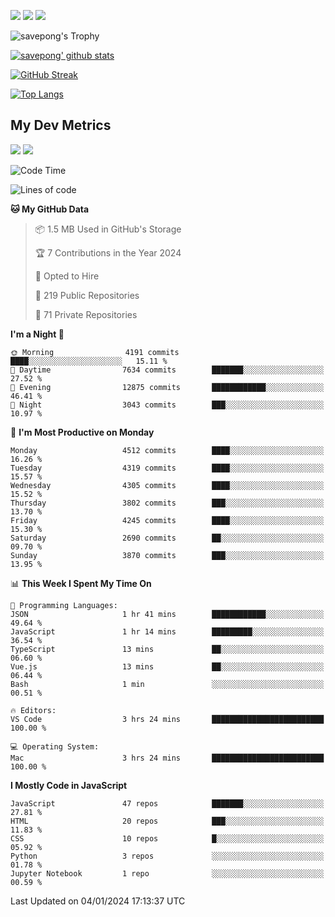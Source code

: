 [<img src="https://img.shields.io/badge/pongsiri.pisutakarathada.com-%230077B5.svg?&style=for-the-badge&color=orange" />](https://pongsiri.pisutakarathada.com)
[<img src="https://img.shields.io/badge/apps.saveworld.co-%230077B5.svg?&style=for-the-badge&color=2aa889" />](https://apps.saveworld.co)
[<img src="https://img.shields.io/badge/linkedin-%230077B5.svg?&style=for-the-badge&logo=linkedin&logoColor=white" />](https://www.linkedin.com/in/savepong)

![savepong's Trophy](https://github-profile-trophy.vercel.app/?username=savepong&theme=flat&rank=SECRET,SSS,SS,S,AAA,AA,A&margin-w=15&no-bg=true&no-frame=true)

[![savepong' github stats](https://github-readme-stats.vercel.app/api?username=savepong&show_icons=true&count_private=true&theme=gotham&hide_border=true&bg_color=00000000&text_color=768390FF)](https://pongsiri.pisutakarathada.com/posts/stats)

[![GitHub Streak](https://github-readme-streak-stats.herokuapp.com?user=savepong&theme=gotham&hide_border=true&background=00000000&dates=768390FF)](https://pongsiri.pisutakarathada.com/posts/stats)

[![Top Langs](https://github-readme-stats.vercel.app/api/top-langs/?username=savepong&layout=compact&langs_count=10&theme=gotham&hide_border=true&bg_color=00000000&text_color=768390FF)](https://pongsiri.pisutakarathada.com/posts/stats)

<!-- [![savepong's wakatime stats](https://github-readme-stats.vercel.app/api/wakatime?username=@savepong&layout=default&theme=gotham&hide_border=true&bg_color=00000000&text_color=768390FF)](https://pongsiri.pisutakarathada.com/posts/stats) -->

## My Dev Metrics

[![](https://komarev.com/ghpvc/?username=savepong&color=blue&label=Profile%20Views)](https://github.com/savepong)
[![](https://img.shields.io/github/followers/savepong?label=GitHub%20Followers)](https://github.com/savepong)

<!--START_SECTION:waka-->
![Code Time](http://img.shields.io/badge/Code%20Time-1%2C407%20hrs%2015%20mins-blue)

![Lines of code](https://img.shields.io/badge/From%20Hello%20World%20I%27ve%20Written-56.2%20million%20lines%20of%20code-blue)

**🐱 My GitHub Data** 

> 📦 1.5 MB Used in GitHub's Storage 
 > 
> 🏆 7 Contributions in the Year 2024
 > 
> 💼 Opted to Hire
 > 
> 📜 219 Public Repositories 
 > 
> 🔑 71 Private Repositories 
 > 
**I'm a Night 🦉** 

```text
🌞 Morning                4191 commits        ████░░░░░░░░░░░░░░░░░░░░░   15.11 % 
🌆 Daytime                7634 commits        ███████░░░░░░░░░░░░░░░░░░   27.52 % 
🌃 Evening                12875 commits       ████████████░░░░░░░░░░░░░   46.41 % 
🌙 Night                  3043 commits        ███░░░░░░░░░░░░░░░░░░░░░░   10.97 % 
```
📅 **I'm Most Productive on Monday** 

```text
Monday                   4512 commits        ████░░░░░░░░░░░░░░░░░░░░░   16.26 % 
Tuesday                  4319 commits        ████░░░░░░░░░░░░░░░░░░░░░   15.57 % 
Wednesday                4305 commits        ████░░░░░░░░░░░░░░░░░░░░░   15.52 % 
Thursday                 3802 commits        ███░░░░░░░░░░░░░░░░░░░░░░   13.70 % 
Friday                   4245 commits        ████░░░░░░░░░░░░░░░░░░░░░   15.30 % 
Saturday                 2690 commits        ██░░░░░░░░░░░░░░░░░░░░░░░   09.70 % 
Sunday                   3870 commits        ███░░░░░░░░░░░░░░░░░░░░░░   13.95 % 
```


📊 **This Week I Spent My Time On** 

```text
💬 Programming Languages: 
JSON                     1 hr 41 mins        ████████████░░░░░░░░░░░░░   49.64 % 
JavaScript               1 hr 14 mins        █████████░░░░░░░░░░░░░░░░   36.54 % 
TypeScript               13 mins             ██░░░░░░░░░░░░░░░░░░░░░░░   06.60 % 
Vue.js                   13 mins             ██░░░░░░░░░░░░░░░░░░░░░░░   06.44 % 
Bash                     1 min               ░░░░░░░░░░░░░░░░░░░░░░░░░   00.51 % 

🔥 Editors: 
VS Code                  3 hrs 24 mins       █████████████████████████   100.00 % 

💻 Operating System: 
Mac                      3 hrs 24 mins       █████████████████████████   100.00 % 
```

**I Mostly Code in JavaScript** 

```text
JavaScript               47 repos            ███████░░░░░░░░░░░░░░░░░░   27.81 % 
HTML                     20 repos            ███░░░░░░░░░░░░░░░░░░░░░░   11.83 % 
CSS                      10 repos            █░░░░░░░░░░░░░░░░░░░░░░░░   05.92 % 
Python                   3 repos             ░░░░░░░░░░░░░░░░░░░░░░░░░   01.78 % 
Jupyter Notebook         1 repo              ░░░░░░░░░░░░░░░░░░░░░░░░░   00.59 % 
```




 Last Updated on 04/01/2024 17:13:37 UTC
<!--END_SECTION:waka-->

<!--
**savepong/savepong** is a ✨ _special_ ✨ repository because its `README.md` (this file) appears on your GitHub profile.

Here are some ideas to get you started:

- 🔭 I’m currently working on WebComponents and TypeScript.
- 🌱 I’m currently learning ...
- 👯 I’m looking to collaborate on ...
- 🤔 I’m looking for help with ...
- 💬 Ask me about ...
- 📫 How to reach me: ...
- 😄 Pronouns: ...
- ⚡ Fun fact: ...
-->

